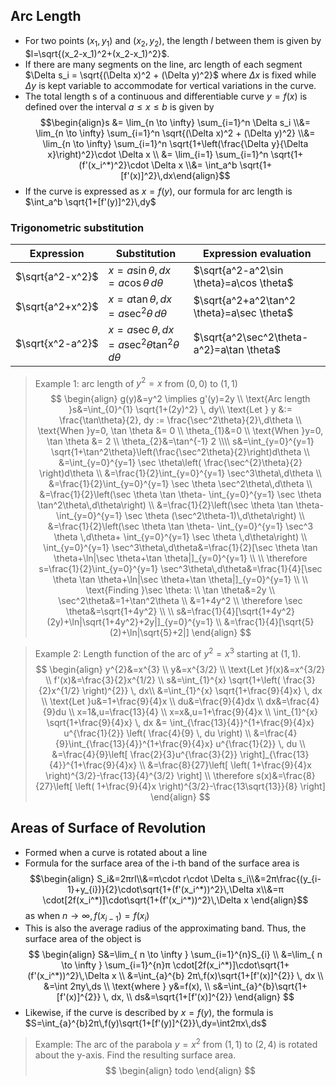 ## Arc Length
- For two points $(x_1, y_1)$ and $(x_2, y_2)$, the length $l$ between them is given by $l=\sqrt{(x_2-x_1)^2+(x_2-x_1)^2}$.
- If there are many segments on the line, arc length of each segment $\Delta s_i = \sqrt{(\Delta x)^2 + (\Delta y)^2}$ where $\Delta x$ is fixed while $\Delta y$ is kept variable to accommodate for vertical variations in the curve.
- The total length s of a continuous and differentiable curve $y=f(x)$ is defined over the interval $a ≤ x ≤ b$ is given by
$$\begin{align}s &= \lim_{n \to \infty} \sum_{i=1}^n \Delta s_i \\&= \lim_{n \to \infty} \sum_{i=1}^n \sqrt{(\Delta x)^2 + (\Delta y)^2} \\&= \lim_{n \to \infty} \sum_{i=1}^n \sqrt{1+\left(\frac{\Delta y}{\Delta x}\right)^2}\cdot \Delta x \\ &= \lim_{i=1} \sum_{i=1}^n \sqrt{1+(f'(x_i^*)^2}\cdot \Delta x \\&= \int_a^b \sqrt{1+[f'(x)]^2}\,dx\end{align}$$
- If the curve is expressed as $x=f(y)$, our formula for arc length is $\int_a^b \sqrt{1+[f'(y)]^2}\,dy$
### Trigonometric substitution
| Expression       | Substitution                              | Expression evaluation             |
| ---------------- | ------------------------------------ | ------------------------------------------ |
| $\sqrt{a^2-x^2}$ | $x=a\sin \theta, dx=a\cos \theta\,d\theta$              | $\sqrt{a^2-a^2\sin \theta}=a\cos \theta$  |
| $\sqrt{a^2+x^2}$ | $x=a\tan \theta, dx=a\sec^2 \theta\,d\theta$            | $\sqrt{a^2+a^2\tan^2 \theta}=a\sec \theta$ |
| $\sqrt{x^2-a^2}$ | $x=a\sec \theta, dx=a\sec^2 \theta \tan^2\theta\,d\theta$ | $\sqrt{a^2\sec^2\theta-a^2}=a\tan \theta$  |
> Example 1: arc length of $y^2=x$ from $(0,0)$ to $(1,1)$
> $$
\begin{align}
g(y)&=y^2 \implies g'(y)=2y \\
\text{Arc length }s&=\int_{0}^{1} \sqrt{1+(2y)^2} \, dy\\
\text{Let } y &:= \frac{\tan\theta}{2}, dy := \frac{\sec^2\theta}{2}\,d\theta \\
\text{When }y=0, \tan \theta &= 0 \\
\theta_{1}&=0 \\
\text{When }y=0, \tan \theta &= 2 \\
\theta_{2}&=\tan^{-1} 2 \\\\
s&=\int_{y=0}^{y=1} \sqrt{1+\tan^2\theta}\left(\frac{\sec^2\theta}{2}\right)d\theta \\
&=\int_{y=0}^{y=1} \sec \theta\left( \frac{\sec^{2}\theta}{2} \right)d\theta \\
&=\frac{1}{2}\int_{y=0}^{y=1} \sec^3\theta\,d\theta \\
&=\frac{1}{2}\int_{y=0}^{y=1} \sec \theta \sec^2\theta\,d\theta \\
&=\frac{1}{2}\left(\sec \theta \tan \theta- \int_{y=0}^{y=1} \sec \theta \tan^2\theta\,d\theta\right) \\
&=\frac{1}{2}\left(\sec \theta \tan \theta- \int_{y=0}^{y=1} \sec \theta (\sec^2\theta-1)\,d\theta\right) \\
&=\frac{1}{2}\left(\sec \theta \tan \theta- \int_{y=0}^{y=1} \sec^3 \theta \,d\theta+ \int_{y=0}^{y=1} \sec \theta \,d\theta\right) \\
\int_{y=0}^{y=1} \sec^3\theta\,d\theta&=\frac{1}{2}[\sec \theta \tan \theta+\ln|\sec \theta+\tan \theta|]_{y=0}^{y=1} \\
 \\
\therefore s=\frac{1}{2}\int_{y=0}^{y=1} \sec^3\theta\,d\theta&=\frac{1}{4}[\sec \theta \tan \theta+\ln|\sec \theta+\tan \theta|]_{y=0}^{y=1} \\ \\
\text{Finding }\sec \theta: \\
\tan \theta&=2y \\
\sec^2\theta&=1+\tan^2\theta \\
&=1+4y^2 \\
\therefore \sec \theta&=\sqrt{1+4y^2} \\ \\
s&=\frac{1}{4}[\sqrt{1+4y^2}(2y)+\ln|\sqrt{1+4y^2}+2y|]_{y=0}^{y=1} \\
&=\frac{1}{4}[\sqrt{5}(2)+\ln|\sqrt{5}+2|]
\end{align}
$$

> Example 2: Length function of the arc of $y^2=x^3$ starting at $(1,1)$.
> $$
\begin{align}
y^{2}&=x^{3} \\
y&=x^{3/2} \\
\text{Let }f(x)&=x^{3/2} \\
f'(x)&=\frac{3}{2}x^{1/2} \\
s&=\int_{1}^{x} \sqrt{1+\left( \frac{3}{2}x^{1/2} \right)^{2}} \, dx\\
&=\int_{1}^{x} \sqrt{1+\frac{9}{4}x} \, dx \\
\text{Let }u&=1+\frac{9}{4}x \\
du&=\frac{9}{4}dx \\
dx&=\frac{4}{9}du \\
x=1&,u=\frac{13}{4} \\
x=x&,u=1+\frac{9}{4}x \\
\int_{1}^{x} \sqrt{1+\frac{9}{4}x} \, dx &= \int_{\frac{13}{4}}^{1+\frac{9}{4}x} u^{\frac{1}{2}} \left( \frac{4}{9} \, du \right) \\
&=\frac{4}{9}\int_{\frac{13}{4}}^{1+\frac{9}{4}x} u^{\frac{1}{2}} \, du \\
&=\frac{4}{9}\left[ \frac{2}{3}u^{\frac{3}{2}} \right]_{\frac{13}{4}}^{1+\frac{9}{4}x} \\
&=\frac{8}{27}\left[ \left( 1+\frac{9}{4}x \right)^{3/2}-\frac{13}{4}^{3/2} \right] \\
\therefore s(x)&=\frac{8}{27}\left[ \left( 1+\frac{9}{4}x \right)^{3/2}-\frac{13\sqrt{13}}{8} \right]
\end{align}
$$
## Areas of Surface of Revolution
- Formed when a curve is rotated about a line
- Formula for the surface area of the i-th band of the surface area is $$\begin{align}
S_i&=2πrl\\&=π\cdot r\cdot \Delta s_i\\&=2π\frac{(y_{i-1}+y_{i})}{2}\cdot\sqrt{1+(f'(x_i^*))^2}\,\Delta x\\&=π \cdot[2f(x_i^*)]\cdot\sqrt{1+(f'(x_i^*))^2}\,\Delta x
\end{align}$$ as when $n \to \infty, f(x_{i-1})=f(x_{i})$
- This is also the average radius of the approximating band. Thus, the surface area of the object is $$
\begin{align}
S&=\lim_{ n \to \infty } \sum_{i=1}^{n}S_{i} \\
&=\lim_{ n \to \infty } \sum_{i=1}^{n}π \cdot[2f(x_i^*)]\cdot\sqrt{1+(f'(x_i^*))^2}\,\Delta x \\
&=\int_{a}^{b} 2π\,f(x)\sqrt{1+[f'(x)]^{2}} \, dx  \\
&=\int 2πy\,ds \\
\text{where } y&=f(x), \\
s&=\int_{a}^{b}\sqrt{1+[f'(x)]^{2}} \, dx, \\
ds&=\sqrt{1+[f'(x)]^{2}}
\end{align}
$$
- Likewise, if the curve is described by $x=f(y)$, the formula is $S=\int_{a}^{b}2π\,f(y)\sqrt{1+[f'(y)]^{2}}\,dy=\int2πx\,ds$

> Example: The arc of the parabola $y=x^2$ from $(1,1)$ to $(2,4)$ is rotated about the y-axis. Find the resulting surface area.
> $$
\begin{align}
todo
\end{align}
$$
